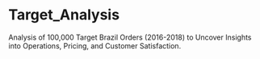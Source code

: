# Target_Analysis
 Analysis of 100,000 Target Brazil Orders (2016-2018) to Uncover Insights into Operations, Pricing, and Customer Satisfaction.
